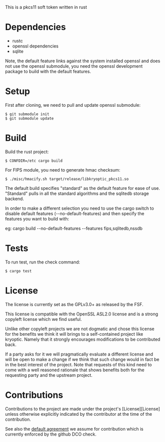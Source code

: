 This is a pkcs11 soft token written in rust

# Dependencies

 * rustc
 * openssl dependencies
 * sqlite

Note, the default feature links against the system installed openssl
and does not use the openssl submodule, you need the openssl
development package to build with the default features.

# Setup

First after cloning, we need to pull and update openssl submodule:

    $ git submodule init
    $ git submodule update

# Build

Build the rust project:

    $ CONFDIR=/etc cargo build

For FIPS module, you need to generate hmac checksum:

    $ ./misc/hmacify.sh target/release/libkryoptic_pkcs11.so

The default build specifies "standard" as the default feature for
ease of use. "Standard" pulls in all the standard algorithms and the
sqlitedb storage backend.

In order to make a different selection you need to use the cargo
switch to disable default features (--no-default-features) and then
specify the features you want to build with:

eg: cargo build --no-default-features --features fips,sqlitedb,nssdb

# Tests

To run test, run the check command:

    $ cargo test


# License

The license is currently set as the GPLv3.0+ as released by the FSF.

This license is compatible with the OpenSSL ASL2.0 license and is a strong
copyleft license which we find useful.

Unlike other copyleft projects we are not dogmatic and chose this license
for the benefits we think it will brings to a self-contained project like
kryoptic. Namely that it strongly encourages modifications to be
contributed back.

If a party asks for it we will pragmatically evaluate a different license
and will be open to make a change if we think that such change would in fact
be in the best interest of the project. Note that requests of this kind
need to come with a well reasoned rationale that shows benefits both for
the requesting party and the upstream project.


# Contributions

Contributions to the project are made under the project's [License][License]
unless otherwise explicitly indicated by the contributor at the time of the
contribution.

See also the [default agreement](https://developercertificate.org/) we assume
for contribution which is currently enforced by the github DCO check.
